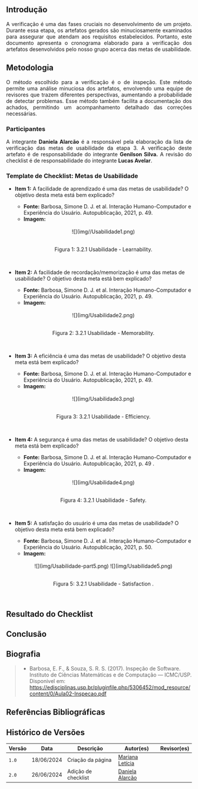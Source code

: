 ## Introdução
<p style="text-align: justify;"> A verificação é uma das fases cruciais no desenvolvimento de um projeto. Durante essa etapa, os artefatos gerados são minuciosamente examinados para assegurar que atendam aos requisitos estabelecidos. Portanto, este documento apresenta o cronograma elaborado para a verificação dos artefatos desenvolvidos pelo nosso grupo acerca das metas de usabilidade. </p>

## Metodologia
<p style="text-align: justify;"> O método escolhido para a verificação é o de inspeção. Este método permite uma análise minuciosa dos artefatos, envolvendo uma equipe de revisores que trazem diferentes perspectivas, aumentando a probabilidade de detectar problemas. Esse método também facilita a documentação dos achados, permitindo um acompanhamento detalhado das correções necessárias. </p> </p>

### Participantes
<p style="text-align: justify;"> A integrante <strong>Daniela Alarcão</strong> é a responsável pela elaboração da lista de verificação das metas de usabilidade da etapa 3. A verificação deste artefato é de responsabilidade do integrante <strong>Genilson Silva.</strong> A revisão do checklist é de responsabilidade do integrante <strong>Lucas Avelar</strong>.</p>

### Template de Checklist: Metas de Usabilidade
- **Item 1:** A facilidade de aprendizado é uma das metas de usabilidade? O objetivo desta meta está bem explicado? 
    - **Fonte:** Barbosa, Simone D. J. et al. Interação Humano-Computador e Experiência do Usuário. Autopublicação, 2021, p. 49.
    - **Imagem:**
    <br>
    <center>
    ![](img//Usabilidade1.png)
    <br><br>
    <p style="text-align: center">Figura 1: 3.2.1 Usabilidade - Learnability. </p><br>

- **Item 2:** A facilidade de recordação/memorização é uma das metas de usabilidade? O objetivo desta meta está bem explicado? 
    - **Fonte:** Barbosa, Simone D. J. et al. Interação Humano-Computador e Experiência do Usuário. Autopublicação, 2021, p. 49.
    - **Imagem:**
    <br>
    <center>
    ![](img/Usabilidade2.png)
    <br><br>
    <p style="text-align: center">Figura 2: 3.2.1 Usabilidade - Memorability. </p><br>

- **Item 3:** A eficiência é uma das metas de usabilidade? O objetivo desta meta está bem explicado?
    - **Fonte:** Barbosa, Simone D. J. et al. Interação Humano-Computador e Experiência do Usuário. Autopublicação, 2021, p. 49.
    - **Imagem:**
    <br>
    <center>
    ![](img/Usabilidade3.png)
    <br><br>
    <p style="text-align: center">Figura 3: 3.2.1 Usabilidade - Efficiency. </p><br>

- **Item 4:** A segurança é uma das metas de usabilidade? O objetivo desta meta está bem explicado?
    - **Fonte:** Barbosa, Simone D. J. et al. Interação Humano-Computador e Experiência do Usuário. Autopublicação, 2021, p. 49 .
    - **Imagem:**
    <br>
    <center>
    ![](img/Usabilidade4.png)
    <br><br>
    <p style="text-align: center">Figura 4: 3.2.1 Usabilidade - Safety. </p><br>

- **Item 5:** A satisfação do usuário é uma das metas de usabilidade? O objetivo desta meta está bem explicado?
    - **Fonte:** Barbosa, Simone D. J. et al. Interação Humano-Computador e Experiência do Usuário. Autopublicação, 2021, p. 50.
    - **Imagem:**
    <br>
    <center>
    ![](img/Usabilidade-part5.png)
    ![](img/Usabilidade5.png)
    <br><br>
    <p style="text-align: center">Figura 5: 3.2.1 Usabilidade - Satisfaction . </p><br>

## Resultado do Checklist
 <!-- template de VERIFICAÇÃO -->

<!-- 
| Item | Descrição      | Versão do Artefato | Avaliação      | Descrição do problema | Sugestão de Ação Corretiva | Observações |
| ---- | -------------- | ------------------ | -------------- | --------------------- | -------------------------- | ----------- |
|  1   | (COLOCAR DECRIÇÃO DO ITEM 1 AQUI) | (COLOCAR SE ESTÁ CONFORME OU NÃO CONFORME) |  | |
|  2   | (COLOCAR DECRIÇÃO DO ITEM 2 AQUI) | (COLOCAR VERSÃO AQUI) | (COLOCAR SE ESTÁ CONFORME OU NÃO CONFORME)|  |   |  |
|  3   | (COLOCAR DECRIÇÃO DO ITEM 3 AQUI) | (COLOCAR VERSÃO AQUI)| (COLOCAR SE ESTÁ CONFORME OU NÃO CONFORME) | |  | 
|  4   | (COLOCAR DECRIÇÃO DO ITEM 4 AQUI) | (COLOCAR VERSÃO AQUI) | (COLOCAR SE ESTÁ CONFORME OU NÃO CONFORME)  | | | |
|  5   | (COLOCAR DECRIÇÃO DO ITEM 5 AQUI) | (COLOCAR VERSÃO AQUI)| (COLOCAR SE ESTÁ CONFORME OU NÃO CONFORME)  | | |  |
<p style="text-align: center">Tabela (COLQUE O NUMERO DA TABELA AQUI): (COLOQUE O TÍTULO DA TABELA AQUI)</p>
<p style="text-align: center">Fonte: (COLOQUE SEU NOME AQUI), 2024</p>

<iframe width="560" height="315" 
src="(COLOQUE O LINK EMBED AQUI)" 
title="YouTube video player" frameborder="0" allow="accelerometer; autoplay; clipboard-write; encrypted-media; gyroscope; picture-in-picture; web-share" referrerpolicy="strict-origin-when-cross-origin" allowfullscreen></iframe>

<p style="text-align: center">Vídeo (COLOQUE O NUMERO DO VÍDEO AQUI): (COLOQUE O TÍTULO DO VÍDEO AQUI).</p>
<p style="text-align: center">Fonte: (COLOQUE SEU NOME AQUI), 2024</p> -->

## Conclusão

## Biografia
>- Barbosa, E. F., & Souza, S. R. S. (2017). Inspeção de Software. Instituto de Ciências Matemáticas e de Computação — ICMC/USP. Disponivel em: https://edisciplinas.usp.br/pluginfile.php/5306452/mod_resource/content/0/Aula02-Inspecao.pdf

## Referências Bibliográficas


## Histórico de Versões

| Versão |    Data    | Descrição                                 | Autor(es)                                       | Revisor(es)                                    |
| ------ | :--------: | ----------------------------------------- | ----------------------------------------------- | ---------------------------------------------- |
| `1.0`   | 18/06/2024 | Criação da página                         | [Mariana Letícia](https://github.com/Marianannn) |   |
| `2.0`   | 26/06/2024 | Adição de checklist                         | [Daniela Alarcão](https://github.com/danialarcao) |   |